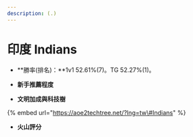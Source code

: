 ```yaml
---
description: (.)
---
```


# 印度 Indians

* **勝率\(排名\)：**1v1 52.61%\(7\)。TG 52.27%\(1\)。
* **新手推薦程度**



* **文明加成與科技樹**

{% embed url="https://aoe2techtree.net/?lng=tw\#Indians" %}

* **火山評分**



